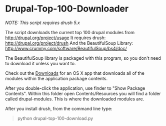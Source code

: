 Drupal-Top-100-Downloader
=========================

_NOTE: This script requires drush 5.x_

The script downloads the current top 100 drupal modules from http://drupal.org/project/usage
It requires drush: http://drupal.org/project/drush
And the BeautifulSoup Library: http://www.crummy.com/software/BeautifulSoup/bs4/doc/

The BeautifulSoup library is packaged with this program, so you don't need to download it unless you want to.

Check out the [Downloads](https://github.com/downloads/benhosmer/Drupal-Top-100-Downloader/drupal-top-100-download.zip) for an OS X app that downloads all of the modules within the application package contents.

After you double-click the application, use finder to "Show Package Contents".
Within this folder open Contents/Resources you will find a folder called drupal-modules. 
This is where the downloaded modules are.

After you install drush, from the command line type:
> python drupal-top-100-download.py

